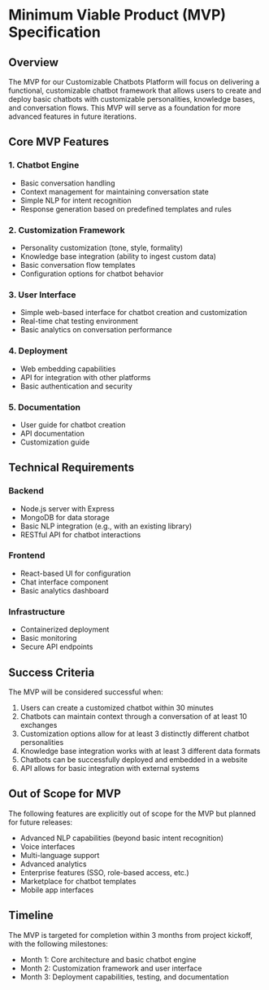 # Minimum Viable Product (MVP) Specification

## Overview

The MVP for our Customizable Chatbots Platform will focus on delivering a functional, customizable chatbot framework that allows users to create and deploy basic chatbots with customizable personalities, knowledge bases, and conversation flows. This MVP will serve as a foundation for more advanced features in future iterations.

## Core MVP Features

### 1. Chatbot Engine
- Basic conversation handling
- Context management for maintaining conversation state
- Simple NLP for intent recognition
- Response generation based on predefined templates and rules

### 2. Customization Framework
- Personality customization (tone, style, formality)
- Knowledge base integration (ability to ingest custom data)
- Basic conversation flow templates
- Configuration options for chatbot behavior

### 3. User Interface
- Simple web-based interface for chatbot creation and customization
- Real-time chat testing environment
- Basic analytics on conversation performance

### 4. Deployment
- Web embedding capabilities
- API for integration with other platforms
- Basic authentication and security

### 5. Documentation
- User guide for chatbot creation
- API documentation
- Customization guide

## Technical Requirements

### Backend
- Node.js server with Express
- MongoDB for data storage
- Basic NLP integration (e.g., with an existing library)
- RESTful API for chatbot interactions

### Frontend
- React-based UI for configuration
- Chat interface component
- Basic analytics dashboard

### Infrastructure
- Containerized deployment
- Basic monitoring
- Secure API endpoints

## Success Criteria

The MVP will be considered successful when:

1. Users can create a customized chatbot within 30 minutes
2. Chatbots can maintain context through a conversation of at least 10 exchanges
3. Customization options allow for at least 3 distinctly different chatbot personalities
4. Knowledge base integration works with at least 3 different data formats
5. Chatbots can be successfully deployed and embedded in a website
6. API allows for basic integration with external systems

## Out of Scope for MVP

The following features are explicitly out of scope for the MVP but planned for future releases:

- Advanced NLP capabilities (beyond basic intent recognition)
- Voice interfaces
- Multi-language support
- Advanced analytics
- Enterprise features (SSO, role-based access, etc.)
- Marketplace for chatbot templates
- Mobile app interfaces

## Timeline

The MVP is targeted for completion within 3 months from project kickoff, with the following milestones:

- Month 1: Core architecture and basic chatbot engine
- Month 2: Customization framework and user interface
- Month 3: Deployment capabilities, testing, and documentation
